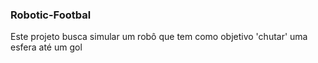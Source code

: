 ### Robotic-Footbal

<p>Este projeto busca simular um robô que tem como objetivo 'chutar' uma esfera até um gol</p>